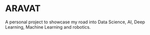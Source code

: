 # ARAVAT
A personal project to showcase my road into Data Science, AI, Deep Learning, Machine Learning and robotics.
